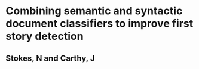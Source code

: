 # Combining semantic and syntactic document classifiers to improve first story detection
## Stokes, N and Carthy, J
